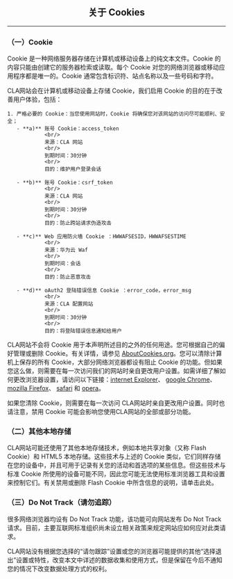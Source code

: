 ## <center>关于 Cookies</center>

<hr/>

### （一）Cookie
Cookie 是一种网络服务器存储在计算机或移动设备上的纯文本文件。Cookie 的内容只能由创建它的服务器检索或读取。每个 Cookie 对您的网络浏览器或移动应用程序都是唯一的。Cookie 通常包含标识符、站点名称以及一些号码和字符。

CLA网站会在计算机或移动设备上存储 Cookie，我们启用 Cookie 的目的在于改善用户体验，包括：

    1. 严格必要的 Cookie：当您使用网站时，Cookie 将确保您对该网站的访问尽可能顺利、安全；
       - **a)** 账号 Cookie：access_token
                <br/>
                来源：CLA 网站
                <br/>
                到期时间：30分钟
                <br/>
                目的：维护用户登录会话
    
       - **b)** 账号 Cookie：csrf_token
                <br/>
                来源：CLA 网站
                <br/>
                到期时间：30分钟
                <br/>
                目的：防止跨站请求伪造攻击
    
       - **c)** Web 应用防火墙 Cookie ：HWWAFSESID，HWWAFSESTIME
                <br/>
                来源：华为云 Waf
                <br/>
                到期时间：会话
                <br/>
                目的：防止恶意攻击
    
       - **d)** oAuth2 登陆错误信息 Cookie ：error_code，error_msg
                <br/>
                来源：CLA 配置网站
                <br/>
                到期时间：30分钟
                <br/>
                目的：将登陆错误信息通知给用户

CLA网站不会将 Cookie 用于本声明所述目的之外的任何用途。您可根据自己的偏好管理或删除 Cookie。有关详情，请参见 [AboutCookies.org](https://www.aboutcookies.org/)。您可以清除计算机上保存的所有 Cookie，大部分网络浏览器都设有阻止 Cookie 的功能。但如果您这么做，则需要在每一次访问我们的网站时亲自更改用户设置。如需详细了解如何更改浏览器设置，请访问以下链接：[internet Explorer](https://support.microsoft.com/zh-cn/help/17442/windows-internet-explorer-delete-manage-cookies)、 [google Chrome](https://support.google.com/chrome/answer/95647)、 [mozilla Firefox](https://support.mozilla.org/en-US/kb/cookies-information-websites-store-on-your-computer?redirectlocale=en-US&redirectslug=Cookies)、 [safari](https://support.apple.com/kb/PH19214?locale=zh_CN) 和 [opera](https://help.opera.com/en/latest/security-and-privacy/)。

如果您清除 Cookie，则需要在每一次访问 CLA网站时亲自更改用户设置。同时也请注意，禁用 Cookie 可能会影响您使用CLA网站的全部或部分功能。

### （二）其他本地存储
CLA网站可能还使用了其他本地存储技术，例如本地共享对象（又称 Flash Cookie）和 HTML5 本地存储。这些技术与上述的 Cookie 类似，它们同样存储在您的设备中，并且可用于记录有关您的活动和首选项的某些信息。但这些技术与标准 Cookie 所使用的设备可能不同，因此您可能无法使用标准浏览器工具和设置来控制它们。有关禁用或删除 Flash Cookie 中所含信息的说明，请单击此处。

### （三）Do Not Track（请勿追踪）
很多网络浏览器均设有 Do Not Track 功能，该功能可向网站发布 Do Not Track 请求。目前，主要互联网标准组织尚未设立相关政策来规定网站应如何应对此类请求。

CLA网站没有根据您选择的“请勿跟踪”设置或您的浏览器可能提供的其他“选择退出”设置或特性，改变本文中详述的数据收集和使用方式，但是保留在今后不通知您的情况下改变数据处理方式的权利。

